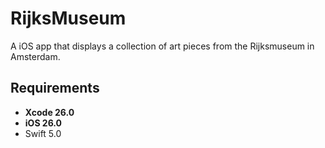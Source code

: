# RijksMuseum

A iOS app that displays a collection of art pieces from the Rijksmuseum in Amsterdam.

## Requirements

- **Xcode 26.0** 
- **iOS 26.0** 
- Swift 5.0
